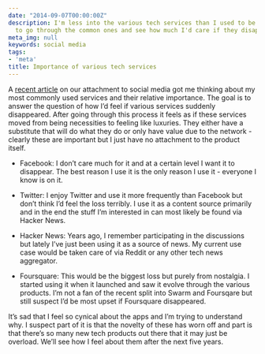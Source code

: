 ```yaml
---
date: "2014-09-07T00:00:00Z"
description: I'm less into the various tech services than I used to be and I decided
  to go through the common ones and see how much I'd care if they disappeared.
meta_img: null
keywords: social media
tags:
- 'meta'
title: Importance of various tech services
---
```


A <a href="http://techcrunch.com/2014/09/05/monetization-automation-enforcement/" target="_blank">recent article</a> on our attachment to social media got me thinking about my most commonly used services and their relative importance. The goal is to answer the question of how I’d feel if various services suddenly disappeared. After going through this process it feels as if these services moved from being necessities to feeling like luxuries. They either have a substitute that will do what they do or only have value due to the network - clearly these are important but I just have no attachment to the product itself.

- Facebook: I don’t care much for it and at a certain level I want it to disappear. The best reason I use it is the only reason I use it - everyone I know is on it.

- Twitter: I enjoy Twitter and use it more frequently than Facebook but don’t think I’d feel the loss terribly. I use it as a content source primarily and in the end the stuff I’m interested in can most likely be found via Hacker News.

- Hacker News: Years ago, I remember participating in the discussions but lately I’ve just been using it as a source of news. My current use case would be taken care of via Reddit or any other tech news aggregator.

- Foursquare: This would be the biggest loss but purely from nostalgia. I started using it when it launched and saw it evolve through the various products. I’m not a fan of the recent split into Swarm and Foursqare but still suspect I’d be most upset if Foursquare disappeared.

It’s sad that I feel so cynical about the apps and I’m trying to understand why. I suspect part of it is that the novelty of these has worn off and part is that there’s so many new tech products out there that it may just be overload. We’ll see how I feel about them after the next five years.